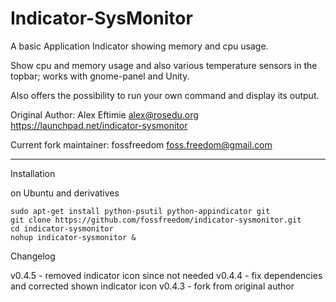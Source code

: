 Indicator-SysMonitor
===================
A basic Application Indicator showing memory and cpu usage.

Show cpu and memory usage and also various temperature sensors in the topbar; works with gnome-panel and Unity.

Also offers the possibility to run your own command and display its output.

Original Author: Alex Eftimie <alex@rosedu.org>
https://launchpad.net/indicator-sysmonitor

Current fork maintainer: fossfreedom <foss.freedom@gmail.com>

----

Installation

on Ubuntu and derivatives

    sudo apt-get install python-psutil python-appindicator git
    git clone https://github.com/fossfreedom/indicator-sysmonitor.git
    cd indicator-sysmonitor
    nohup indicator-sysmonitor &

Changelog

v0.4.5 - removed indicator icon since not needed
v0.4.4 - fix dependencies and corrected shown indicator icon
v0.4.3 - fork from original author
